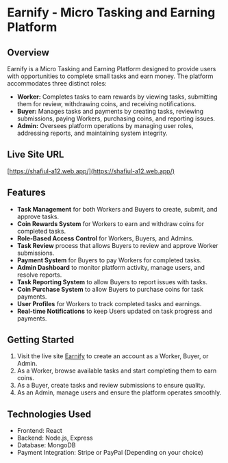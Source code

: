 # Earnify - Micro Tasking and Earning Platform

## Overview
Earnify is a Micro Tasking and Earning Platform designed to provide users with opportunities to complete small tasks and earn money. The platform accommodates three distinct roles:

- **Worker:** Completes tasks to earn rewards by viewing tasks, submitting them for review, withdrawing coins, and receiving notifications.
- **Buyer:** Manages tasks and payments by creating tasks, reviewing submissions, paying Workers, purchasing coins, and reporting issues.
- **Admin:** Oversees platform operations by managing user roles, addressing reports, and maintaining system integrity.

<!-- ## Admin Credentials -->
<!-- - **Username:** admin1@gmail.com
- **Password:** ph@123 -->

## Live Site URL
[https://shafiul-a12.web.app/](https://shafiul-a12.web.app/)

## Features
- **Task Management** for both Workers and Buyers to create, submit, and approve tasks.
- **Coin Rewards System** for Workers to earn and withdraw coins for completed tasks.
- **Role-Based Access Control** for Workers, Buyers, and Admins.
- **Task Review** process that allows Buyers to review and approve Worker submissions.
- **Payment System** for Buyers to pay Workers for completed tasks.
- **Admin Dashboard** to monitor platform activity, manage users, and resolve reports.
- **Task Reporting System** to allow Buyers to report issues with tasks.
- **Coin Purchase System** to allow Buyers to purchase coins for task payments.
- **User Profiles** for Workers to track completed tasks and earnings.
- **Real-time Notifications** to keep Users updated on task progress and payments.

## Getting Started
1. Visit the live site [Earnify](https://www.earnify.com) to create an account as a Worker, Buyer, or Admin.
2. As a Worker, browse available tasks and start completing them to earn coins.
3. As a Buyer, create tasks and review submissions to ensure quality.
4. As an Admin, manage users and ensure the platform operates smoothly.

## Technologies Used
- Frontend: React
- Backend: Node.js, Express
- Database: MongoDB
- Payment Integration: Stripe or PayPal (Depending on your choice)

